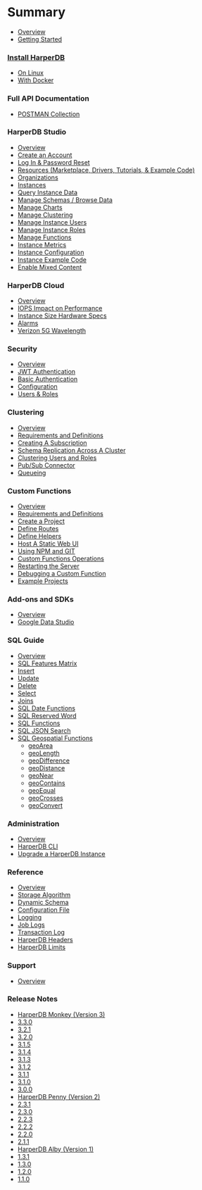 # Summary

* [Overview](docs/getting-started/developer-documentation.md)
* [Getting Started](docs/getting-started/getting-started.md)

### [Install HarperDB](docs/install-harperdb/index.md)
* [On Linux](docs/install-harperdb/linux.md)
* [With Docker](docs/install-harperdb/docker.md)

### Full API Documentation
* [POSTMAN Collection](https://api.harperdb.io)

### HarperDB Studio
* [Overview](../harperdb-studio/index.md)
* [Create an Account]()
* [Log In & Password Reset]()
* [Resources (Marketplace, Drivers, Tutorials, & Example Code)]()
* [Organizations]()
* [Instances]()
* [Query Instance Data]()
* [Manage Schemas / Browse Data]()
* [Manage Charts]()
* [Manage Clustering]()
* [Manage Instance Users]()
* [Manage Instance Roles]()
* [Manage Functions]()
* [Instance Metrics]()
* [Instance Configuration]()
* [Instance Example Code]()
* [Enable Mixed Content]()

### HarperDB Cloud
* [Overview](../harperdb-cloud/index.md)
* [IOPS Impact on Performance]()
* [Instance Size Hardware Specs]()
* [Alarms]()
* [Verizon 5G Wavelength]()

### Security
* [Overview](../security/index.md)
* [JWT Authentication]()
* [Basic Authentication]()
* [Configuration]()
* [Users & Roles]()

### Clustering
* [Overview](../clustering/index.md)
* [Requirements and Definitions]()
* [Creating A Subscription]()
* [Schema Replication Across A Cluster]()
* [Clustering Users and Roles]()
* [Pub/Sub Connector]()
* [Queueing]()

### Custom Functions
* [Overview](../custom-functions/index.md)
* [Requirements and Definitions]()
* [Create a Project]()
* [Define Routes]()
* [Define Helpers]()
* [Host A Static Web UI]()
* [Using NPM and GIT]()
* [Custom Functions Operations]()
* [Restarting the Server]()
* [Debugging a Custom Function]()
* [Example Projects]()

### Add-ons and SDKs
* [Overview](../add-ons-and-sdks/index.md)
* [Google Data Studio]()

### SQL Guide
* [Overview](../sql-guide/index.md)
* [SQL Features Matrix]()
* [Insert]()
* [Update]()
* [Delete]()
* [Select]()
* [Joins]()
* [SQL Date Functions]()
* [SQL Reserved Word]()
* [SQL Functions]()
* [SQL JSON Search]()
* [SQL Geospatial Functions]()
  * [geoArea]()
  * [geoLength]()
  * [geoDifference]()
  * [geoDistance]()
  * [geoNear]()
  * [geoContains]()
  * [geoEqual]()
  * [geoCrosses]()
  * [geoConvert]()

### Administration
* [Overview](../administration/index.md)
* [HarperDB CLI]()
* [Upgrade a HarperDB Instance]()

### Reference
* [Overview](../reference/index.md)
* [Storage Algorithm]()
* [Dynamic Schema]()
* [Configuration File]()
* [Logging]()
* [Job Logs]() 
* [Transaction Log]() 
* [HarperDB Headers]() 
* [HarperDB Limits]()

### Support
* [Overview](../support/index.md)

### Release Notes
* [HarperDB Monkey (Version 3)](../release-notes/3.Monkey.md)
* [3.3.0](../release-notes/3.3.0.md)
* [3.2.1]()
* [3.2.0]()
* [3.1.5]()
* [3.1.4]()
* [3.1.3]()
* [3.1.2]()
* [3.1.1]()
* [3.1.0]()
* [3.0.0]()
* [HarperDB Penny (Version 2)](../release-notes/2.Penny.md)
* [2.3.1]()
* [2.3.0]()
* [2.2.3]()
* [2.2.2]()
* [2.2.0]()
* [2.1.1]()
* [HarperDB Alby (Version 1)](../release-notes/1.Alby.md)
* [1.3.1]()
* [1.3.0]()
* [1.2.0]()
* [1.1.0]()
